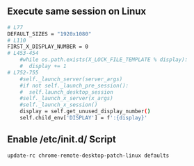 ## Execute same session on Linux
```bash
# L77
DEFAULT_SIZES = "1920x1080"
# L110
FIRST_X_DISPLAY_NUMBER = 0
# L453-454
    #while os.path.exists(X_LOCK_FILE_TEMPLATE % display):
    #  display += 1
# L752-755
    #self._launch_server(server_args)
    #if not self._launch_pre_session():
    #  self.launch_desktop_session
    #self._launch_x_server(x_args)
    #self._launch_x_session()
    display = self.get_unused_display_number()
    self.child_env['DISPLAY'] = f':{display}'
```

## Enable /etc/init.d/ Script

```bash
update-rc chrome-remote-desktop-patch-linux defaults
```

